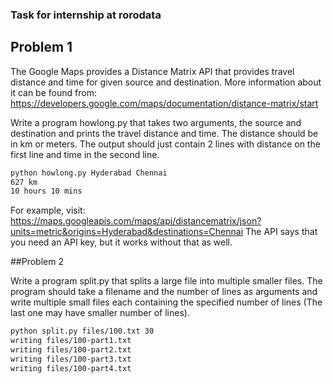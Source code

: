 ### Task for internship at rorodata
## Problem 1

The Google Maps provides a Distance Matrix API that provides travel
distance and time for given source and destination. More information about it can be
found from:
https://developers.google.com/maps/documentation/distance-matrix/start

Write a program howlong.py that takes two arguments, the source and destination
and prints the travel distance and time. The distance should be in km or meters. The
output should just contain 2 lines with distance on the first line and time in the
second line.

```bash
python howlong.py Hyderabad Chennai
627 km
10 hours 10 mins
```

For example, visit:
https://maps.googleapis.com/maps/api/distancematrix/json?units=metric&origins=Hyderabad&destinations=Chennai
The API says that you need an API key, but it works without that as well.

##Problem 2

Write a program split.py that splits a large file into multiple smaller
files. The program should take a filename and the number of lines as arguments and
write multiple small files each containing the specified number of lines (The last one
may have smaller number of lines).

```bash
python split.py files/100.txt 30
writing files/100-part1.txt
writing files/100-part2.txt
writing files/100-part3.txt
writing files/100-part4.txt
```
